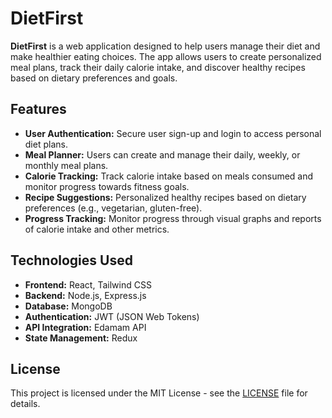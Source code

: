 # DietFirst

**DietFirst** is a web application designed to help users manage their diet and make healthier eating choices. The app allows users to create personalized meal plans, track their daily calorie intake, and discover healthy recipes based on dietary preferences and goals.

## Features

- **User Authentication:** Secure user sign-up and login to access personal diet plans.
- **Meal Planner:** Users can create and manage their daily, weekly, or monthly meal plans.
- **Calorie Tracking:** Track calorie intake based on meals consumed and monitor progress towards fitness goals.
- **Recipe Suggestions:** Personalized healthy recipes based on dietary preferences (e.g., vegetarian, gluten-free).
- **Progress Tracking:** Monitor progress through visual graphs and reports of calorie intake and other metrics.

## Technologies Used

- **Frontend:** React, Tailwind CSS
- **Backend:** Node.js, Express.js
- **Database:** MongoDB
- **Authentication:** JWT (JSON Web Tokens)
- **API Integration:** Edamam API
- **State Management:** Redux 

## License

This project is licensed under the MIT License - see the [LICENSE](LICENSE) file for details.

